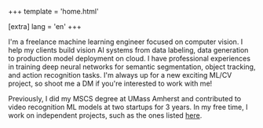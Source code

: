 +++
template = 'home.html'

[extra]
lang = 'en'
+++

I'm a freelance machine learning engineer focused on computer vision. I help my clients build vision AI systems from data labeling, data generation to production model deployment on cloud. I have professional experiences in training deep neural networks for semantic segmentation, object tracking, and action recognition tasks. I'm always up for a new exciting ML/CV project, so shoot me a DM if you're interested to work with me!

Previously, I did my MSCS degree at UMass Amherst and contributed to video recognition ML models at two startups for 3 years. In my free time, I work on independent projects, such as the ones listed [here](/projects).


